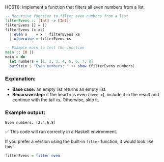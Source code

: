 HC6T8: Implement a function that filters all even numbers from a list.

```haskell
-- Recursive function to filter even numbers from a list
filterEvens :: [Int] -> [Int]
filterEvens [] = []
filterEvens (x:xs)
  | even x    = x : filterEvens xs
  | otherwise = filterEvens xs

-- Example main to test the function
main :: IO ()
main = do
  let numbers = [1, 2, 3, 4, 5, 6, 7, 8]
  putStrLn $ "Even numbers: " ++ show (filterEvens numbers)
```

### Explanation:

* **Base case:** an empty list returns an empty list.
* **Recursive step:** if the head `x` is even (`even x`), include it in the result and continue with the tail `xs`. Otherwise, skip it.

### Example output:

```
Even numbers: [2,4,6,8]
```

✅ This code will run correctly in a Haskell environment.

If you prefer a version using the built-in `filter` function, it would look like this:

```haskell
filterEvens = filter even
```
